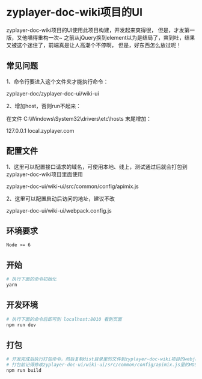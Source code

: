 # zyplayer-doc-wiki项目的UI
zyplayer-doc-wiki项目的UI使用此项目构建，开发起来爽得很，
但是，才发第一版，又他喵得重构一次~
之前从jQuery换到element以为是结局了，爽到吐，结果又被这个迷住了，前端真是让人高潮个不停啊，
但是，好东西怎么放过呢！

## 常见问题

1、命令行要进入这个文件夹才能执行命令：

zyplayer-doc/zyplayer-doc-ui/wiki-ui

2、增加host，否则run不起来：

在文件 C:\Windows\System32\drivers\etc\hosts 末尾增加：

127.0.0.1 local.zyplayer.com

## 配置文件

1、这里可以配置接口请求的域名，可使用本地、线上，测试通过后就会打包到zyplayer-doc-wiki项目里面使用

zyplayer-doc-ui/wiki-ui/src/common/config/apimix.js

2、这里可以配置启动后访问的地址，建议不改

zyplayer-doc-ui/wiki-ui/webpack.config.js

## 环境要求

`Node >= 6`


## 开始

``` bash
# 执行下面的命令初始化
yarn
```

## 开发环境

``` bash
# 执行下面的命令后即可到 localhost:8010 看到页面
npm run dev
```

## 打包

``` bash
# 开发完成后执行打包命令，然后复制dist目录里的文件到zyplayer-doc-wiki项目的webjars目录下即可
# 打包前记得修改zyplayer-doc-ui/wiki-ui/src/common/config/apimix.js里的HOST接口地址
npm run build
```
